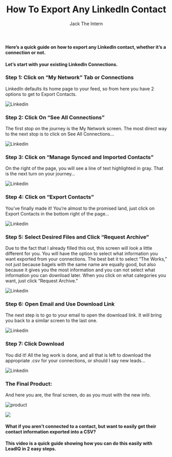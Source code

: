﻿---
layout: blog
title: How To Export Any LinkedIn Contact
description: LinkedIn is an amazing platform to live off of, but sometimes you need to do things with your LinkedIn connections off the platform. This could be anything from writing them emails, putting them into your advertising networks for retargetting, or building up a newsletter
coverImage: img/Billy-Mays.jpg
publishDate: Jan 29, 2018

author: Jack The Intern
authorProfile: When he's not fetching coffee for the LeadIQ team in Exeter, NH office, Jack is studying at Southern New Hampshire University for his Bachelor's in Marketing
authorImage: 
---

#### Here’s a quick guide on how to export any LinkedIn contact, whether it’s a connection or not.

#### Let’s start with your existing LinkedIn Connections.

### Step 1: Click on “My Network” Tab or Connections

LinkedIn defaults its home page to your feed, so from here you have 2 options to get to Export Contacts.

![Linkedin](/img/1stLinkedin.png)

### Step 2: Click On “See All Connections”

The first stop on the journey is the My Network screen. The most direct way to the next stop is to click on See All Connections…

![Linkedin](/img/2ndLinkedin.png)

### Step 3: Click on “Manage Synced and Imported Contacts”

On the right of the page, you will see a line of text highlighted in gray. That is the next turn on your journey…

![Linkedin](/img/3rdLinkedin.png)

### Step 4: Click on “Export Contacts”

You’ve finally made it! You’re almost to the promised land, just click on Export Contacts in the bottom right of the page…

![Linkedin](/img/4thLinkedin.png)

### Step 5: Select Desired Files and Click “Request Archive”

Due to the fact that I already filled this out, this screen will look a little different for you. You will have the option to select what information you want exported from your connections. The best bet it to select “The Works,” not just because bagels with the same name are equally good, but also because it gives you the most information and you can not select what information you can download later. When you click on what categories you want, just click “Request Archive.”

![Linkedin](/img/5thLinkedin.png)

### Step 6: Open Email and Use Download Link

The next step is to go to your email to open the download link. It will bring you back to a similar screen to the last one.

![Linkedin](/img/6thLinkedin.png)

### Step 7: Click Download

You did it! All the leg work is done, and all that is left to download the appropriate .csv for your connections, or should I say new leads…

![Linkedin](/img/yeetLinkedin.png)

### The Final Product:

And here you are, the final screen, do as you must with the new info.

![product](/img/finalproduct.png)

![](/img/Billy-Mays.jpg)

#### What if you aren’t connected to a contact, but want to easily get their contact information exported into a CSV?

#### This video is a quick guide showing how you can do this easily with LeadIQ in 2 easy steps.